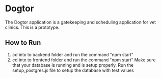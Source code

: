 # Dogtor
The Dogtor application is a gatekeeping and scheduling application for 
vet clinics. This is a prototype.

## How to Run
1) cd into to backend folder and run the command "npm start"
2) cd into to frontend folder and run the command "npm start"
Make sure that your database is running and is setup properly.
Run the setup_postgres.js file to setup the database with test values

